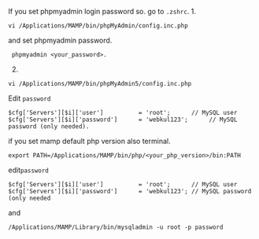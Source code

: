
If you set phpmyadmin login password so.
go to  `.zshrc`.
1.
```
vi /Applications/MAMP/bin/phpMyAdmin/config.inc.php
```
 and set phpmyadmin password.
```
 phpmyadmin <your_password>.
```
2. 
```
vi /Applications/MAMP/bin/phpMyAdmin5/config.inc.php
```
Edit `password`
```
$cfg['Servers'][$i]['user']          = 'root';      // MySQL user
$cfg['Servers'][$i]['password']      = 'webkul123';      // MySQL password (only needed).
```
if you set mamp default php version also terminal.
```
export PATH=/Applications/MAMP/bin/php/<your_php_version>/bin:PATH
```
edit`password`
```
$cfg['Servers'][$i]['user']          = 'root';      // MySQL user
$cfg['Servers'][$i]['password']      = 'webkul123'; // MySQL password (only needed
```
and
```
/Applications/MAMP/Library/bin/mysqladmin -u root -p password 
```

